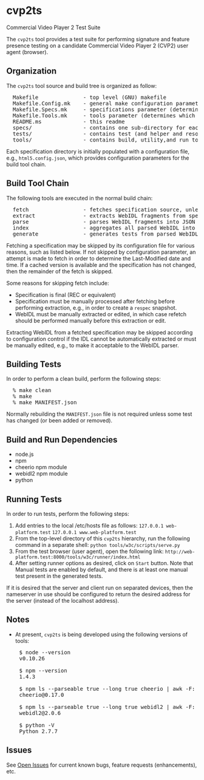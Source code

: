 <!--
// DO NOT ALTER OR REMOVE COPYRIGHT NOTICES OR THIS FILE HEADER
//  
// Copyright (C) 2014, Cable Television Laboratories, Inc. & Skynav, Inc. 
//  
// Redistribution and use in source and binary forms, with or without modification, are
// permitted provided that the following conditions are met:
//
// * Redistributions of source code must retain the above copyright notice, this list
//   of conditions and the following disclaimer.
// * Redistributions in binary form must reproduce the above copyright notice, this list
//   of conditions and the following disclaimer in the documentation and/or other
//   materials provided with the distribution.
//
// THIS SOFTWARE IS PROVIDED BY THE COPYRIGHT HOLDERS AND CONTRIBUTORS
// "AS IS" AND ANY EXPRESS OR IMPLIED WARRANTIES, INCLUDING, BUT NOT LIMITED
// TO, THE IMPLIED WARRANTIES OF MERCHANTABILITY AND FITNESS FOR A
// PARTICULAR PURPOSE ARE DISCLAIMED. IN NO EVENT SHALL THE COPYRIGHT
// HOLDER OR CONTRIBUTORS BE LIABLE FOR ANY DIRECT, INDIRECT, INCIDENTAL,
// SPECIAL, EXEMPLARY, OR CONSEQUENTIAL DAMAGES (INCLUDING, BUT NOT
// LIMITED TO, PROCUREMENT OF SUBSTITUTE GOODS OR SERVICES; LOSS OF USE,
// DATA, OR PROFITS; OR BUSINESS INTERRUPTION) HOWEVER CAUSED AND ON ANY
// THEORY OF LIABILITY, WHETHER IN CONTRACT, STRICT LIABILITY, OR TORT
// (INCLUDING NEGLIGENCE OR OTHERWISE) ARISING IN ANY WAY OUT OF THE USE OF
// THIS SOFTWARE, EVEN IF ADVISED OF THE POSSIBILITY OF SUCH DAMAGE.
-->

cvp2ts
======

Commercial Video Player 2 Test Suite

The `cvp2ts` tool provides a test suite for performing signature and feature presence testing on a candidate Commercial Video Player 2 (CVP2) user agent (browser).

## Organization

The `cvp2ts` tool source and build tree is organized as follow:

<pre>
  Makefile              - top level (GNU) makefile
  Makefile.Config.mk    - general make configuration parameters
  Makefile.Specs.mk     - specifications parameter (determines which specifications to process)
  Makefile.Tools.mk     - tools parameter (determines which tools are run)
  README.ms             - this readme
  specs/                - contains one sub-directory for each specification
  tests/                - contains test (and helper and resource) files produced by build
  tools/                - contains build, utility,and run tools
</pre>

Each specification directory is initially populated with a configuration file, e.g.,
`html5.config.json`, which provides configuration parameters for the build tool chain.

## Build Tool Chain

The following tools are executed in the normal build chain:

<pre>
  fetch                 - fetches specification source, unless skipped (see below)
  extract               - extracts WebIDL fragments from specification source unless skipped (see below)
  parse                 - parses WebIDL fragments into JSON representation
  index                 - aggregates all parsed WebIDL into an index, used in subsequent steps
  generate              - generates tests from parsed WebIDL fragments
</pre>

Fetching a specification may be skipped by its configuration file for various reasons, such as listed below. If not skipped by configuration parameter, an attempt is made to fetch in order to determine the Last-Modified date and time. If a cached version is available and the specification has not changed, then the remainder of the fetch is skipped.

Some reasons for skipping fetch include:

 * Specification is final (REC or equivalent)
 * Specification must be manually processed after fetching before performing extraction, e.g., in order to create a `respec` snapshot.
 * WebIDL must be manually extracted or edited, in which case refetch should be performed manually before this extraction or edit.

Extracting WebIDL from a fetched specification may be skipped according to configuration control if the IDL cannot be automatically extracted or must be manually edited, e.g., to make it acceptable to the WebIDL parser.

## Building Tests

In order to perform a clean build, perform the following steps:

<pre>
  % make clean
  % make
  % make MANIFEST.json
</pre>

Normally rebuilding the `MANIFEST.json` file is not required unless some test has changed (or been added or removed).

## Build and Run Dependencies

 * node.js
 * npm
 * cheerio npm module
 * webidl2 npm module
 * python

## Running Tests

In order to run tests, perform the following steps:

 1. Add entries to the local /etc/hosts file as follows:
    `127.0.0.1 web-platform.test`
    `127.0.0.1 www.web-platform.test`
 2. From the top-level directory of this `cvp2ts` hierarchy, run the following command in a separate shell:
    `python tools/w3c/scripts/serve.py`
 3. From the test browser (user agent), open the following link:
    `http://web-platform.test:8000/tools/w3c/runner/index.html`
 4. After setting runner options as desired, click on `Start` button. Note that Manual tests are enabled by default, and there is at least one manual test present in the generated tests.

If it is desired that the server and client run on separated devices, then the nameserver in use should be configured to return the desired address for the server (instead of the localhost address).

## Notes

 * At present, `cvp2ts` is being developed using the following versions of tools:

<pre>
    $ node --version
    v0.10.26

    $ npm --version
    1.4.3

    $ npm ls --parseable true --long true cheerio | awk -F: '{print $2}'
    cheerio@0.17.0

    $ npm ls --parseable true --long true webidl2 | awk -F: '{print $2}'
    webidl2@2.0.6

    $ python -V
    Python 2.7.7
</pre>

## Issues

See [Open Issues](http://github.com/skynav/cvp2ts/issues?state=open) for current known bugs, feature requests (enhancements), etc.
